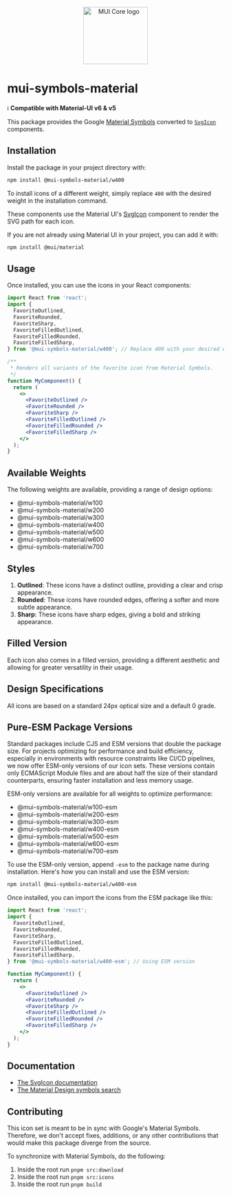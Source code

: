 <!-- markdownlint-disable-next-line -->
<p align="center">
  <a href="https://mui.com/core/" rel="noopener" target="_blank"><img width="150" height="133" src="https://mui.com/static/logo.svg" alt="MUI Core logo"></a>
</p>



# mui-symbols-material

:information_source: **Compatible with Material-UI v6 & v5**

This package provides the Google [Material Symbols](https://fonts.google.com/icons?icon.set=Material+Symbols) converted to [`SvgIcon`](https://mui.com/material-ui/api/svg-icon/) components.

## Installation

Install the package in your project directory with:

<!-- #default-branch-switch -->

```bash
npm install @mui-symbols-material/w400
```
<!-- #default-branch-switch -->

To install icons of a different weight, simply replace `400` with the desired weight in the installation command.

These components use the Material UI's [SvgIcon](https://mui.com/material-ui/api/svg-icon) component to render the SVG path for each icon.

If you are not already using Material UI in your project, you can add it with:

```bash
npm install @mui/material
```

## Usage

Once installed, you can use the icons in your React components:

```jsx
import React from 'react';
import { 
  FavoriteOutlined, 
  FavoriteRounded, 
  FavoriteSharp, 
  FavoriteFilledOutlined, 
  FavoriteFilledRounded, 
  FavoriteFilledSharp,
} from '@mui-symbols-material/w400'; // Replace 400 with your desired weight

/**
 * Renders all variants of the favorite icon from Material Symbols.
 */
function MyComponent() {
  return (
    <>
      <FavoriteOutlined />
      <FavoriteRounded />
      <FavoriteSharp />
      <FavoriteFilledOutlined />
      <FavoriteFilledRounded />
      <FavoriteFilledSharp />
    </>
  );
}
```

## Available Weights

The following weights are available, providing a range of design options:

   - @mui-symbols-material/w100
   - @mui-symbols-material/w200
   - @mui-symbols-material/w300
   - @mui-symbols-material/w400
   - @mui-symbols-material/w500
   - @mui-symbols-material/w600
   - @mui-symbols-material/w700


## Styles

1. **Outlined**: These icons have a distinct outline, providing a clear and crisp appearance.
2. **Rounded**: These icons have rounded edges, offering a softer and more subtle appearance.
3. **Sharp**: These icons have sharp edges, giving a bold and striking appearance.

## Filled Version

Each icon also comes in a filled version, providing a different aesthetic and allowing for greater versatility in their usage.

## Design Specifications

All icons are based on a standard 24px optical size and a default 0 grade.

## Pure-ESM Package Versions
Standard packages include CJS and ESM versions that double the package size.
For projects optimizing for performance and build efficiency, especially in environments with resource constraints like CI/CD pipelines, we now offer ESM-only versions of our icon sets. These versions contain only ECMAScript Module files and are about half the size of their standard counterparts, ensuring faster installation and less memory usage.

ESM-only versions are available for all weights to optimize performance:

   - @mui-symbols-material/w100-esm
   - @mui-symbols-material/w200-esm
   - @mui-symbols-material/w300-esm
   - @mui-symbols-material/w400-esm
   - @mui-symbols-material/w500-esm
   - @mui-symbols-material/w600-esm
   - @mui-symbols-material/w700-esm

To use the ESM-only version, append `-esm` to the package name during installation. Here's how you can install and use the ESM version:

```bash
npm install @mui-symbols-material/w400-esm
```
Once installed, you can import the icons from the ESM package like this:

```jsx
import React from 'react';
import { 
  FavoriteOutlined, 
  FavoriteRounded, 
  FavoriteSharp, 
  FavoriteFilledOutlined, 
  FavoriteFilledRounded, 
  FavoriteFilledSharp,
} from '@mui-symbols-material/w400-esm'; // Using ESM version

function MyComponent() {
  return (
    <>
      <FavoriteOutlined />
      <FavoriteRounded />
      <FavoriteSharp />
      <FavoriteFilledOutlined />
      <FavoriteFilledRounded />
      <FavoriteFilledSharp />
    </>
  );
}
```

## Documentation

- [The SvgIcon documentation](https://mui.com/material-ui/icons/#svgicon)
- [The Material Design symbols search](https://fonts.google.com/icons?icon.set=Material+Symbols)

## Contributing

This icon set is meant to be in sync with Google's Material Symbols.
Therefore, we don't accept fixes, additions, or any other contributions that would make this package diverge from the source.

To synchronize with Material Symbols, do the following:

1. Inside the root run `pnpm src:download`
2. Inside the root run `pnpm src:icons`
3. Inside the root run `pnpm build`
